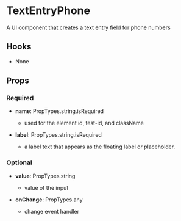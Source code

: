 # TextEntryPhone

A UI component that creates a text entry field for phone numbers

## Hooks

-   None

## Props

### Required

-   **name**: PropTypes.string.isRequired

    -   used for the element id, test-id, and className

-   **label**: PropTypes.string.isRequired

    -   a label text that appears as the floating label or placeholder.

### Optional

-   **value**: PropTypes.string

    -   value of the input

-   **onChange**: PropTypes.any

    -   change event handler
